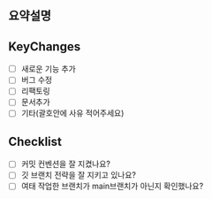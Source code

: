 ## 요약설명

<!--한줄로 간단히 설명해주세요.-->

## KeyChanges

<!-- 변동사항에 대해 간단히 설명해주시고-->
<!-- 만약 디바이스 캡쳐가 있다면 첨부 해주시면 더 좋습니다.-->

- [ ] 새로운 기능 추가
- [ ] 버그 수정
- [ ] 리팩토링
- [ ] 문서추가
- [ ] 기타(괄호안에 사유 적어주세요)

## Checklist
- [ ] 커밋 컨벤션을 잘 지켰나요?
- [ ] 깃 브랜치 전략을 잘 지키고 있나요?
- [ ] 여태 작업한 브랜치가 main브랜치가 아닌지 확인했나요?
